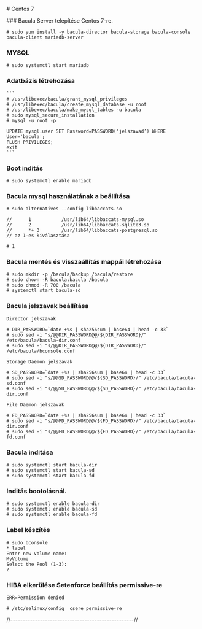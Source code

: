 # Centos 7

### Bacula Server telepítése Centos 7-re.

	# sudo yum install -y bacula-director bacula-storage bacula-console bacula-client mariadb-server

### MYSQL

	# sudo systemctl start mariadb

### Adatbázis létrehozása

	```
	# /usr/libexec/bacula/grant_mysql_privileges
	# /usr/libexec/bacula/create_mysql_database -u root
	# /usr/libexec/bacula/make_mysql_tables -u bacula
	# sudo mysql_secure_installation
	# mysql -u root -p
		
	UPDATE mysql.user SET Password=PASSWORD('jelszavad’) WHERE User='bacula';
	FLUSH PRIVILEGES;
	exit
	```

### Boot inditás

	# sudo systemctl enable mariadb

### Bacula mysql használatának a beállítása

	# sudo alternatives --config libbaccats.so

	//		1           /usr/lib64/libbaccats-mysql.so
	//		2           /usr/lib64/libbaccats-sqlite3.so
	//		*+ 3        /usr/lib64/libbaccats-postgresql.so
	// az 1-es kiválasztása

	# 1
	
### Bacula mentés és visszaállítás mappái létrehozása

 	# sudo mkdir -p /bacula/backup /bacula/restore
	# sudo chown -R bacula:bacula /bacula
	# sudo chmod -R 700 /bacula
	# systemctl start bacula-sd


### Bacula jelszavak beállítása
	
	Director jelszavak

	# DIR_PASSWORD=`date +%s | sha256sum | base64 | head -c 33`
	# sudo sed -i "s/@@DIR_PASSWORD@@/${DIR_PASSWORD}/" /etc/bacula/bacula-dir.conf
	# sudo sed -i "s/@@DIR_PASSWORD@@/${DIR_PASSWORD}/" /etc/bacula/bconsole.conf
	
	Storage Daemon jelszavak

	# SD_PASSWORD=`date +%s | sha256sum | base64 | head -c 33`
	# sudo sed -i "s/@@SD_PASSWORD@@/${SD_PASSWORD}/" /etc/bacula/bacula-sd.conf
	# sudo sed -i "s/@@SD_PASSWORD@@/${SD_PASSWORD}/" /etc/bacula/bacula-dir.conf
	
	File Daemon jelszavak

	# FD_PASSWORD=`date +%s | sha256sum | base64 | head -c 33`
	# sudo sed -i "s/@@FD_PASSWORD@@/${FD_PASSWORD}/" /etc/bacula/bacula-dir.conf
	# sudo sed -i "s/@@FD_PASSWORD@@/${FD_PASSWORD}/" /etc/bacula/bacula-fd.conf

### Bacula inditása

	# sudo systemctl start bacula-dir
	# sudo systemctl start bacula-sd
	# sudo systemctl start bacula-fd

### Inditás bootolásnál.

	# sudo systemctl enable bacula-dir
	# sudo systemctl enable bacula-sd
	# sudo systemctl enable bacula-fd

### Label készítés
	# sudo bconsole
	* label
	Enter new Volume name:
	MyVolume
	Select the Pool (1-3):
	2

### HIBA elkerülése Setenforce beállítás permissive-re

	ERR=Permission denied

	# /etc/selinux/config  csere permissive-re

//--------------------------------------------------//